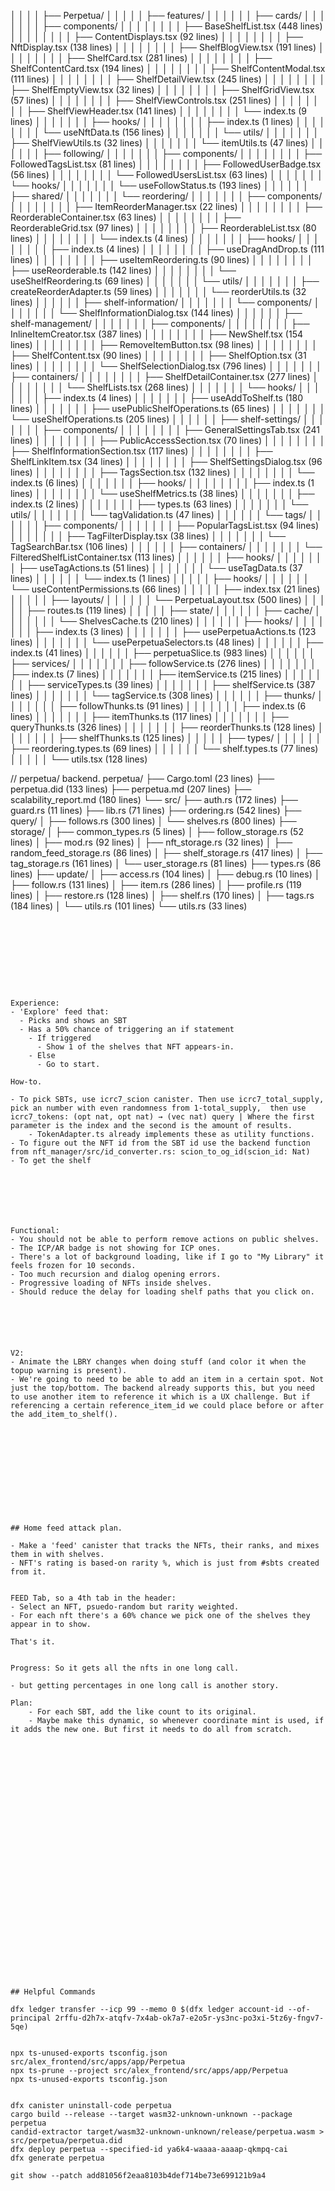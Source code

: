 │   │   │   │       ├── Perpetua/
│   │   │   │       │   ├── features/
│   │   │   │       │   │   ├── cards/
│   │   │   │       │   │   │   ├── components/
│   │   │   │       │   │   │   │   ├── BaseShelfList.tsx (448 lines)
│   │   │   │       │   │   │   │   ├── ContentDisplays.tsx (92 lines)
│   │   │   │       │   │   │   │   ├── NftDisplay.tsx (138 lines)
│   │   │   │       │   │   │   │   ├── ShelfBlogView.tsx (191 lines)
│   │   │   │       │   │   │   │   ├── ShelfCard.tsx (281 lines)
│   │   │   │       │   │   │   │   ├── ShelfContentCard.tsx (194 lines)
│   │   │   │       │   │   │   │   ├── ShelfContentModal.tsx (111 lines)
│   │   │   │       │   │   │   │   ├── ShelfDetailView.tsx (245 lines)
│   │   │   │       │   │   │   │   ├── ShelfEmptyView.tsx (32 lines)
│   │   │   │       │   │   │   │   ├── ShelfGridView.tsx (57 lines)
│   │   │   │       │   │   │   │   ├── ShelfViewControls.tsx (251 lines)
│   │   │   │       │   │   │   │   ├── ShelfViewHeader.tsx (141 lines)
│   │   │   │       │   │   │   │   └── index.ts (9 lines)
│   │   │   │       │   │   │   ├── hooks/
│   │   │   │       │   │   │   │   ├── index.ts (1 lines)
│   │   │   │       │   │   │   │   └── useNftData.ts (156 lines)
│   │   │   │       │   │   │   └── utils/
│   │   │   │       │   │   │       ├── ShelfViewUtils.ts (32 lines)
│   │   │   │       │   │   │       └── itemUtils.ts (47 lines)
│   │   │   │       │   │   ├── following/
│   │   │   │       │   │   │   ├── components/
│   │   │   │       │   │   │   │   ├── FollowedTagsList.tsx (81 lines)
│   │   │   │       │   │   │   │   ├── FollowedUserBadge.tsx (56 lines)
│   │   │   │       │   │   │   │   └── FollowedUsersList.tsx (63 lines)
│   │   │   │       │   │   │   └── hooks/
│   │   │   │       │   │   │       └── useFollowStatus.ts (193 lines)
│   │   │   │       │   │   ├── shared/
│   │   │   │       │   │   │   └── reordering/
│   │   │   │       │   │   │       ├── components/
│   │   │   │       │   │   │       │   ├── ItemReorderManager.tsx (22 lines)
│   │   │   │       │   │   │       │   ├── ReorderableContainer.tsx (63 lines)
│   │   │   │       │   │   │       │   ├── ReorderableGrid.tsx (97 lines)
│   │   │   │       │   │   │       │   ├── ReorderableList.tsx (80 lines)
│   │   │   │       │   │   │       │   └── index.ts (4 lines)
│   │   │   │       │   │   │       ├── hooks/
│   │   │   │       │   │   │       │   ├── index.ts (4 lines)
│   │   │   │       │   │   │       │   ├── useDragAndDrop.ts (111 lines)
│   │   │   │       │   │   │       │   ├── useItemReordering.ts (90 lines)
│   │   │   │       │   │   │       │   ├── useReorderable.ts (142 lines)
│   │   │   │       │   │   │       │   └── useShelfReordering.ts (69 lines)
│   │   │   │       │   │   │       └── utils/
│   │   │   │       │   │   │           ├── createReorderAdapter.ts (59 lines)
│   │   │   │       │   │   │           └── reorderUtils.ts (32 lines)
│   │   │   │       │   │   ├── shelf-information/
│   │   │   │       │   │   │   └── components/
│   │   │   │       │   │   │       └── ShelfInformationDialog.tsx (144 lines)
│   │   │   │       │   │   ├── shelf-management/
│   │   │   │       │   │   │   ├── components/
│   │   │   │       │   │   │   │   ├── InlineItemCreator.tsx (387 lines)
│   │   │   │       │   │   │   │   ├── NewShelf.tsx (154 lines)
│   │   │   │       │   │   │   │   ├── RemoveItemButton.tsx (98 lines)
│   │   │   │       │   │   │   │   ├── ShelfContent.tsx (90 lines)
│   │   │   │       │   │   │   │   ├── ShelfOption.tsx (31 lines)
│   │   │   │       │   │   │   │   └── ShelfSelectionDialog.tsx (796 lines)
│   │   │   │       │   │   │   ├── containers/
│   │   │   │       │   │   │   │   ├── ShelfDetailContainer.tsx (277 lines)
│   │   │   │       │   │   │   │   └── ShelfLists.tsx (268 lines)
│   │   │   │       │   │   │   └── hooks/
│   │   │   │       │   │   │       ├── index.ts (4 lines)
│   │   │   │       │   │   │       ├── useAddToShelf.ts (180 lines)
│   │   │   │       │   │   │       ├── usePublicShelfOperations.ts (65 lines)
│   │   │   │       │   │   │       └── useShelfOperations.ts (205 lines)
│   │   │   │       │   │   ├── shelf-settings/
│   │   │   │       │   │   │   ├── components/
│   │   │   │       │   │   │   │   ├── GeneralSettingsTab.tsx (241 lines)
│   │   │   │       │   │   │   │   ├── PublicAccessSection.tsx (70 lines)
│   │   │   │       │   │   │   │   ├── ShelfInformationSection.tsx (117 lines)
│   │   │   │       │   │   │   │   ├── ShelfLinkItem.tsx (34 lines)
│   │   │   │       │   │   │   │   ├── ShelfSettingsDialog.tsx (96 lines)
│   │   │   │       │   │   │   │   ├── TagsSection.tsx (132 lines)
│   │   │   │       │   │   │   │   └── index.ts (6 lines)
│   │   │   │       │   │   │   ├── hooks/
│   │   │   │       │   │   │   │   ├── index.ts (1 lines)
│   │   │   │       │   │   │   │   └── useShelfMetrics.ts (38 lines)
│   │   │   │       │   │   │   ├── index.ts (2 lines)
│   │   │   │       │   │   │   ├── types.ts (63 lines)
│   │   │   │       │   │   │   └── utils/
│   │   │   │       │   │   │       └── tagValidation.ts (47 lines)
│   │   │   │       │   │   └── tags/
│   │   │   │       │   │       ├── components/
│   │   │   │       │   │       │   ├── PopularTagsList.tsx (94 lines)
│   │   │   │       │   │       │   ├── TagFilterDisplay.tsx (38 lines)
│   │   │   │       │   │       │   └── TagSearchBar.tsx (106 lines)
│   │   │   │       │   │       ├── containers/
│   │   │   │       │   │       │   └── FilteredShelfListContainer.tsx (113 lines)
│   │   │   │       │   │       ├── hooks/
│   │   │   │       │   │       │   ├── useTagActions.ts (51 lines)
│   │   │   │       │   │       │   └── useTagData.ts (37 lines)
│   │   │   │       │   │       └── index.ts (1 lines)
│   │   │   │       │   ├── hooks/
│   │   │   │       │   │   └── useContentPermissions.ts (66 lines)
│   │   │   │       │   ├── index.tsx (21 lines)
│   │   │   │       │   ├── layouts/
│   │   │   │       │   │   └── PerpetuaLayout.tsx (500 lines)
│   │   │   │       │   ├── routes.ts (119 lines)
│   │   │   │       │   ├── state/
│   │   │   │       │   │   ├── cache/
│   │   │   │       │   │   │   └── ShelvesCache.ts (210 lines)
│   │   │   │       │   │   ├── hooks/
│   │   │   │       │   │   │   ├── index.ts (3 lines)
│   │   │   │       │   │   │   ├── usePerpetuaActions.ts (123 lines)
│   │   │   │       │   │   │   └── usePerpetuaSelectors.ts (48 lines)
│   │   │   │       │   │   ├── index.ts (41 lines)
│   │   │   │       │   │   ├── perpetuaSlice.ts (983 lines)
│   │   │   │       │   │   ├── services/
│   │   │   │       │   │   │   ├── followService.ts (276 lines)
│   │   │   │       │   │   │   ├── index.ts (7 lines)
│   │   │   │       │   │   │   ├── itemService.ts (215 lines)
│   │   │   │       │   │   │   ├── serviceTypes.ts (39 lines)
│   │   │   │       │   │   │   ├── shelfService.ts (387 lines)
│   │   │   │       │   │   │   └── tagService.ts (308 lines)
│   │   │   │       │   │   ├── thunks/
│   │   │   │       │   │   │   ├── followThunks.ts (91 lines)
│   │   │   │       │   │   │   ├── index.ts (6 lines)
│   │   │   │       │   │   │   ├── itemThunks.ts (117 lines)
│   │   │   │       │   │   │   ├── queryThunks.ts (326 lines)
│   │   │   │       │   │   │   ├── reorderThunks.ts (128 lines)
│   │   │   │       │   │   │   ├── shelfThunks.ts (125 lines)
│   │   │   │       │   ├── types/
│   │   │   │       │   │   ├── reordering.types.ts (69 lines)
│   │   │   │       │   │   └── shelf.types.ts (77 lines)
│   │   │   │       │   └── utils.tsx (128 lines)


// perpetua/ backend.
perpetua/
├── Cargo.toml (23 lines)
├── perpetua.did (133 lines)
├── perpetua.md (207 lines)
├── scalability_report.md (180 lines)
└── src/
    ├── auth.rs (172 lines)
    ├── guard.rs (11 lines)
    ├── lib.rs (71 lines)
    ├── ordering.rs (542 lines)
    ├── query/
    │   ├── follows.rs (300 lines)
    │   └── shelves.rs (800 lines)
    ├── storage/
    │   ├── common_types.rs (5 lines)
    │   ├── follow_storage.rs (52 lines)
    │   ├── mod.rs (92 lines)
    │   ├── nft_storage.rs (32 lines)
    │   ├── random_feed_storage.rs (86 lines)
    │   ├── shelf_storage.rs (417 lines)
    │   ├── tag_storage.rs (161 lines)
    │   └── user_storage.rs (81 lines)
    ├── types.rs (86 lines)
    ├── update/
    │   ├── access.rs (104 lines)
    │   ├── debug.rs (10 lines)
    │   ├── follow.rs (131 lines)
    │   ├── item.rs (286 lines)
    │   ├── profile.rs (119 lines)
    │   ├── restore.rs (128 lines)
    │   ├── shelf.rs (170 lines)
    │   ├── tags.rs (184 lines)
    │   └── utils.rs (101 lines)
    └── utils.rs (33 lines)
```









Experience:
- 'Explore' feed that:
  - Picks and shows an SBT
  - Has a 50% chance of triggering an if statement
    - If triggered
      - Show 1 of the shelves that NFT appears-in.
    - Else
      - Go to start.

How-to.

- To pick SBTs, use icrc7_scion canister. Then use icrc7_total_supply, pick an number with even randomness from 1-total_supply,  then use icrc7_tokens: (opt nat, opt nat) → (vec nat) query | Where the first parameter is the index and the second is the amount of results.
    - TokenAdapter.ts already implements these as utility functions.
- To figure out the NFT id from the SBT id use the backend function from nft_manager/src/id_converter.rs: scion_to_og_id(scion_id: Nat)
- To get the shelf







Functional:
- You should not be able to perform remove actions on public shelves.
- The ICP/AR badge is not showing for ICP ones.
- There's a lot of background loading, like if I go to "My Library" it feels frozen for 10 seconds.
- Too much recursion and dialog opening errors.
- Progressive loading of NFTs inside shelves.
- Should reduce the delay for loading shelf paths that you click on.






V2:
- Animate the LBRY changes when doing stuff (and color it when the topup warning is present).
- We're going to need to be able to add an item in a certain spot. Not just the top/bottom. The backend already supports this, but you need to use another item to reference it which is a UX challenge. But if referencing a certain reference_item_id we could place before or after the add_item_to_shelf().












## Home feed attack plan.

- Make a 'feed' canister that tracks the NFTs, their ranks, and mixes them in with shelves.
- NFT's rating is based-on rarity %, which is just from #sbts created from it.


FEED Tab, so a 4th tab in the header:
- Select an NFT, psuedo-random but rarity weighted.
- For each nft there's a 60% chance we pick one of the shelves they appear in to show.

That's it.


Progress: So it gets all the nfts in one long call.

- but getting percentages in one long call is another story.

Plan:
    - For each SBT, add the like count to its original.
    - Maybe make this dynamic, so whenever coordinate mint is used, if it adds the new one. But first it needs to do all from scratch.





























## Helpful Commands

dfx ledger transfer --icp 99 --memo 0 $(dfx ledger account-id --of-principal 2rffu-d2h7x-atqfv-7x4ab-ok7a7-e2o5r-ys3nc-po3xi-5tz6y-fngv7-5qe)


npx ts-unused-exports tsconfig.json src/alex_frontend/src/apps/app/Perpetua
npx ts-prune --project src/alex_frontend/src/apps/app/Perpetua
npx ts-unused-exports tsconfig.json


dfx canister uninstall-code perpetua
cargo build --release --target wasm32-unknown-unknown --package perpetua
candid-extractor target/wasm32-unknown-unknown/release/perpetua.wasm > src/perpetua/perpetua.did
dfx deploy perpetua --specified-id ya6k4-waaaa-aaaap-qkmpq-cai
dfx generate perpetua

git show --patch add81056f2eaa8103b4def714be73e699121b9a4

















